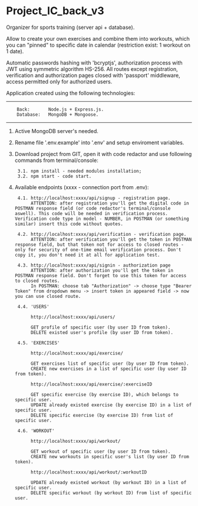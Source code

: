# Project_IC_back_v3

Organizer for sports training (server api + database).

Allow to create your own exercises and combine them into workouts, which you can "pinned" to specific date in calendar 
(restriction exist: 1 workout on 1 date).  

Automatic passwords hashing with 'bcryptjs', authorization process with JWT using symmetric algorithm HS-256. All routes except registration, 
verification and authorization pages closed with 'passport' middleware, access permitted only for authorized users.

Application created using the following technologies:
____________________________________________________________________

        Back:       Node.js + Express.js.
        Database:   MongoDB + Mongoose.
____________________________________________________________________

1. Active MongoDB server's needed.

2. Rename file '.env.example' into '.env' and setup enviroment variables.

3. Download project from GIT, open it with code redactor and use following commands from terminal/console:

        3.1. npm install - needed modules installation;
        3.2. npm start - code start.

4. Available endpoints (xxxx - connection port from .env):

        4.1. http://localhost:xxxx/api/signup - registration page.
             ATTENTION: after registration you'll get the digital code in POSTMAN response field (or code redactor's terminal/console aswell). This code will be needed in verification process. Verification code type in model - NUMBER, in POSTMAN (or something similar) insert this code without quotes.

        4.2. http://localhost:xxxx/api/verification - verification page.
             ATTENTION: after verification you'll get the token in POSTMAN response field, but that token not for access to closed routes - only for security of one-time email verification process. Don't copy it, you don't need it at all for application test.

        4.3. http://localhost:xxxx/api/signin - authorization page
             ATTENTION: after authorization you'll get the token in POSTMAN response field. Don't forget to use this token for access to closed routes.
             In POSTMAN: choose tab "Authorization" -> choose type "Bearer Token" from dropdown menu -> insert token in appeared field -> now you can use closed route.

        4.4. 'USERS'

             http://localhost:xxxx/api/users/

             GET profile of specific user (by user ID from token).
             DELETE existed user's profile (by user ID from token).

        4.5. 'EXERCISES'

             http://localhost:xxxx/api/exercise/                   

             GET exercises list of specific user (by user ID from token).
             CREATE new exercises in a list of specific user (by user ID from token).

             http://localhost:xxxx/api/exercise/:exerciseID

             GET specific exercise (by exercise ID), which belongs to specific user.
             UPDATE already existed exercise (by exercise ID) in a list of specific user.
             DELETE specific exercise (by exercise ID) from list of specific user.

        4.6. 'WORKOUT'

             http://localhost:xxxx/api/workout/

             GET workout of specific user (by user ID from token).
             CREATE new workouts in specific user's list (by user ID from token).

             http://localhost:xxxx/api/workout/:workoutID

             UPDATE already existed workout (by workout ID) in a list of specific user.
             DELETE specific workout (by workout ID) from list of specific user.